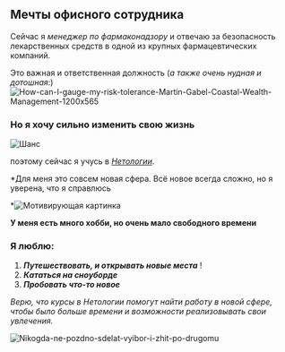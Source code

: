 ##  Мечты офисного сотрудника

Сейчас я _менеджер по фармаконадзору_ и отвечаю за безопасность лекарственных средств в одной из крупных фармацевтических компаний.

Это важная и ответственная должность (_а также очень нудная и дотошная_:)
![How-can-I-gauge-my-risk-tolerance-Martin-Gabel-Coastal-Wealth-Management-1200x565](https://user-images.githubusercontent.com/119228485/208247227-5f5e5d12-a48b-4c6b-afb0-e9e4746e768e.gif)


 ### Но я хочу сильно изменить свою жизнь
 
 ![Шанс](https://user-images.githubusercontent.com/119228485/208247119-290e3e90-98a6-4afb-915b-d74de4ba5f80.jpg)
 
 поэтому сейчас я учусь в  *[Нетологии](https://netology.ru/)*.

 *Для меня это совсем новая сфера. Всё новое всегда сложно, но я уверена, что я справлюсь
 
 *![Мотивирующая картинка](https://user-images.githubusercontent.com/119228485/208247198-321a365e-dcf5-45c1-a520-a284bf740fbc.jpg)

**У меня есть много хобби, но очень мало свободного времени**
### Я люблю:
1. ***Путешествовать, и открывать новые места*** !
2. ***Кататься на сноуборде*** 
3. ***Пробовать что-то новое*** 

_Верю, что курсы в Нетологии помогут найти работу в новой сфере, чтобы было больше времени и возможности реализовывать свои увлечения._

![Nikogda-ne-pozdno-sdelat-vyibor-i-zhit-po-drugomu](https://user-images.githubusercontent.com/119228485/208246875-00071b2c-b474-49c3-ab42-5c685e4eebd7.jpg)
